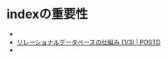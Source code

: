 # indexの重要性

- 
- [リレーショナルデータベースの仕組み (1/3) | POSTD](https://postd.cc/how-does-a-rdb-work-1/#The_concept)
- 
